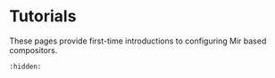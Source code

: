 # Tutorials
These pages provide first-time introductions to configuring Mir based compositors.


```{toctree}
:hidden:

```
